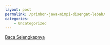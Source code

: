 ```yaml
---
layout: post
permalink: /primbon-jawa-mimpi-disengat-lebah/
categories:
    - Uncategorized
---
```


[Baca Selengkapnya](/10)